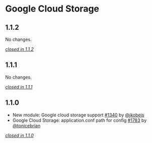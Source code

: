 # Google Cloud Storage

## 1.1.2

No changes.

[*closed in 1.1.2*](https://github.com/akka/alpakka/issues?q=is%3Aclosed+milestone%3A1.1.2+label%3Ap%3Agoogle-cloud-storage)


## 1.1.1

No changes.

[*closed in 1.1.1*](https://github.com/akka/alpakka/issues?q=is%3Aclosed+milestone%3A1.1.1+label%3Ap%3Agoogle-cloud-storage)


## 1.1.0

- New module: Google cloud storage support [#1340](https://github.com/akka/alpakka/issues/1340) by [@jkobejs](https://github.com/jkobejs)
- Google Cloud Storage: application.conf path for config [#1783](https://github.com/akka/alpakka/issues/1783) by [@tonicebrian](https://github.com/tonicebrian)

[*closed in 1.1.0*](https://github.com/akka/alpakka/issues?q=is%3Aclosed+milestone%3A1.1.0+label%3Ap%3Agoogle-cloud-storage)
